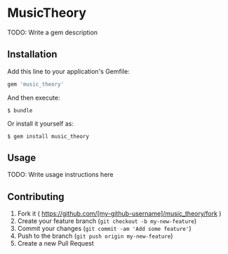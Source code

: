 # MusicTheory

TODO: Write a gem description

## Installation

Add this line to your application's Gemfile:

```ruby
gem 'music_theory'
```

And then execute:

    $ bundle

Or install it yourself as:

    $ gem install music_theory

## Usage

TODO: Write usage instructions here

## Contributing

1. Fork it ( https://github.com/[my-github-username]/music_theory/fork )
2. Create your feature branch (`git checkout -b my-new-feature`)
3. Commit your changes (`git commit -am 'Add some feature'`)
4. Push to the branch (`git push origin my-new-feature`)
5. Create a new Pull Request
